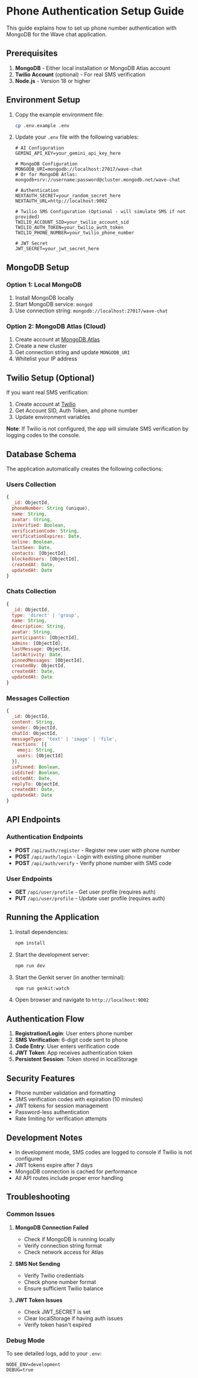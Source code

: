 # Phone Authentication Setup Guide

This guide explains how to set up phone number authentication with MongoDB for the Wave chat application.

## Prerequisites

1. **MongoDB** - Either local installation or MongoDB Atlas account
2. **Twilio Account** (optional) - For real SMS verification
3. **Node.js** - Version 18 or higher

## Environment Setup

1. Copy the example environment file:
   ```bash
   cp .env.example .env
   ```

2. Update your `.env` file with the following variables:

   ```env
   # AI Configuration
   GEMINI_API_KEY=your_gemini_api_key_here

   # MongoDB Configuration
   MONGODB_URI=mongodb://localhost:27017/wave-chat
   # Or for MongoDB Atlas: mongodb+srv://username:password@cluster.mongodb.net/wave-chat

   # Authentication
   NEXTAUTH_SECRET=your_random_secret_here
   NEXTAUTH_URL=http://localhost:9002

   # Twilio SMS Configuration (Optional - will simulate SMS if not provided)
   TWILIO_ACCOUNT_SID=your_twilio_account_sid
   TWILIO_AUTH_TOKEN=your_twilio_auth_token
   TWILIO_PHONE_NUMBER=your_twilio_phone_number

   # JWT Secret
   JWT_SECRET=your_jwt_secret_here
   ```

## MongoDB Setup

### Option 1: Local MongoDB
1. Install MongoDB locally
2. Start MongoDB service: `mongod`
3. Use connection string: `mongodb://localhost:27017/wave-chat`

### Option 2: MongoDB Atlas (Cloud)
1. Create account at [MongoDB Atlas](https://www.mongodb.com/atlas)
2. Create a new cluster
3. Get connection string and update `MONGODB_URI`
4. Whitelist your IP address

## Twilio Setup (Optional)

If you want real SMS verification:

1. Create account at [Twilio](https://www.twilio.com/)
2. Get Account SID, Auth Token, and phone number
3. Update environment variables

**Note**: If Twilio is not configured, the app will simulate SMS verification by logging codes to the console.

## Database Schema

The application automatically creates the following collections:

### Users Collection
```javascript
{
  _id: ObjectId,
  phoneNumber: String (unique),
  name: String,
  avatar: String,
  isVerified: Boolean,
  verificationCode: String,
  verificationExpires: Date,
  online: Boolean,
  lastSeen: Date,
  contacts: [ObjectId],
  blockedUsers: [ObjectId],
  createdAt: Date,
  updatedAt: Date
}
```

### Chats Collection
```javascript
{
  _id: ObjectId,
  type: 'direct' | 'group',
  name: String,
  description: String,
  avatar: String,
  participants: [ObjectId],
  admins: [ObjectId],
  lastMessage: ObjectId,
  lastActivity: Date,
  pinnedMessages: [ObjectId],
  createdBy: ObjectId,
  createdAt: Date,
  updatedAt: Date
}
```

### Messages Collection
```javascript
{
  _id: ObjectId,
  content: String,
  sender: ObjectId,
  chatId: ObjectId,
  messageType: 'text' | 'image' | 'file',
  reactions: [{
    emoji: String,
    users: [ObjectId]
  }],
  isPinned: Boolean,
  isEdited: Boolean,
  editedAt: Date,
  replyTo: ObjectId,
  createdAt: Date,
  updatedAt: Date
}
```

## API Endpoints

### Authentication Endpoints

- **POST** `/api/auth/register` - Register new user with phone number
- **POST** `/api/auth/login` - Login with existing phone number  
- **POST** `/api/auth/verify` - Verify phone number with SMS code

### User Endpoints

- **GET** `/api/user/profile` - Get user profile (requires auth)
- **PUT** `/api/user/profile` - Update user profile (requires auth)

## Running the Application

1. Install dependencies:
   ```bash
   npm install
   ```

2. Start the development server:
   ```bash
   npm run dev
   ```

3. Start the Genkit server (in another terminal):
   ```bash
   npm run genkit:watch
   ```

4. Open browser and navigate to `http://localhost:9002`

## Authentication Flow

1. **Registration/Login**: User enters phone number
2. **SMS Verification**: 6-digit code sent to phone
3. **Code Entry**: User enters verification code
4. **JWT Token**: App receives authentication token
5. **Persistent Session**: Token stored in localStorage

## Security Features

- Phone number validation and formatting
- SMS verification codes with expiration (10 minutes)
- JWT tokens for session management
- Password-less authentication
- Rate limiting for verification attempts

## Development Notes

- In development mode, SMS codes are logged to console if Twilio is not configured
- JWT tokens expire after 7 days
- MongoDB connection is cached for performance
- All API routes include proper error handling

## Troubleshooting

### Common Issues

1. **MongoDB Connection Failed**
   - Check if MongoDB is running locally
   - Verify connection string format
   - Check network access for Atlas

2. **SMS Not Sending**
   - Verify Twilio credentials
   - Check phone number format
   - Ensure sufficient Twilio balance

3. **JWT Token Issues**
   - Check JWT_SECRET is set
   - Clear localStorage if having auth issues
   - Verify token hasn't expired

### Debug Mode

To see detailed logs, add to your `.env`:
```env
NODE_ENV=development
DEBUG=true
```
